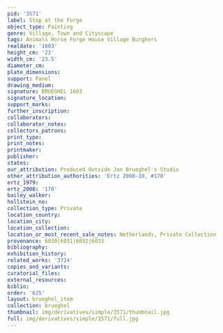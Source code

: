 ```yaml
---
pid: '3571'
label: Stop at the Forge
object_type: Painting
genre: Village, Town and Cityscape
tags: Animals Horse Forge House Village Burghers
realdate: '1603'
height_cm: '23'
width_cm: '23.5'
diameter_cm: 
plate_dimensions: 
support: Panel
drawing_medium: 
signature: BRUEGHEL 1603
signature_location: 
support_marks: 
further_inscription: 
collaborators: 
collaborator_notes: 
collectors_patrons: 
print_type: 
print_notes: 
printmaker: 
publisher: 
states: 
our_attribution: Produced Outside Jan Brueghel's Studio
other_attribution_authorities: 'Ertz 2008-10, #170'
ertz_1979: 
ertz_2008: '170'
bailey_walker: 
hollstein_no: 
collection_type: Private
location_country: 
location_city: 
location_collection: 
location_or_most_recent_sale_notes: Netherlands, Private Collection
provenance: 6030|6031|6032|6033
bibliography: 
exhibition_history: 
related_works: '3724'
copies_and_variants: 
curatorial_files: 
external_resources: 
biblio: 
order: '625'
layout: brueghel_item
collection: brueghel
thumbnail: img/derivatives/simple/3571/thumbnail.jpg
full: img/derivatives/simple/3571/full.jpg
---
```

